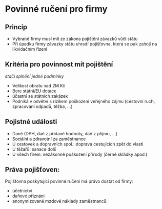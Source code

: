 # Povinné ručení pro firmy

## Princip
- Vybrané firmy musí mít ze zákona pojištění závazků vůči státu
- Při úpadku firmy závazky státu uhradí pojišťovna, která se pak zahojí na likvidačním řízení

## Kritéria pro povinnost mít pojištění
*stačí splnění jedné podmínky*
- Velikost obratu nad 2M Kč
- Bere státní/EU dotace
- účastní se státních zakázek
- Podniká v odvětví s rizikem poškození veřejného zájmu (cestovní ruch, zpracování odpadů, těžba, ...)

## Pojistné události
- Daně (DPH, daň z přidané hodnoty, daň z příjmu, ...)
- Sociální a zdravotní za zaměstnance
- U cestovek a dopravních spol.: doprava cestujících zpět do vlasti
- U těžařů: sanace dolů
- U všech firem: nezákonné poškození přírody (černé skládky apod.)

## Práva pojišťoven:
Pojišťovna poskytující povinné ručení má právo dostat od firmy:
- účetnictví
- daňové přiznání
- anonymizované mzdové náklady zaměstnanců
